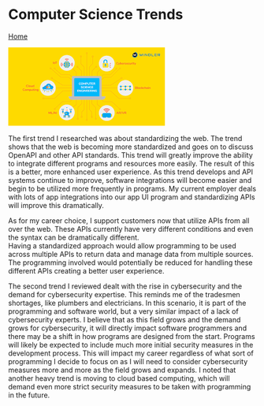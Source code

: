 # Computer Science Trends
[Home](/index.md)

![Image](/computer_science_trends.png)

The first trend I researched was about standardizing the web.  The trend shows that the web is 
becoming more standardized and goes on to discuss OpenAPI and other API standards.  This trend 
will greatly improve the ability to integrate different programs and resources more easily.  The
result of this is a better, more enhanced user experience.  As this trend develops and API 
systems continue to improve, software integrations will become easier and begin to be utilized 
more frequently in programs.  My current employer deals with lots of app integrations into our 
app UI program and standardizing APIs will improve this dramatically.

As for my career choice, I support customers now that utilize APIs from all over the web.  These 
APIs currently have very different conditions and even the syntax can be dramatically different.  
Having a standardized approach would allow programming to be used across multiple APIs to return 
data and manage data from multiple sources.  The programming involved would potentially be reduced 
for handling these different APIs creating a better user experience.

The second trend I reviewed dealt with the rise in cybersecurity and the demand for cybersecurity 
expertise.  This reminds me of the tradesmen shortages, like plumbers and electricians.  In this 
scenario, it is part of the programming and software world, but a very similar impact of a lack of 
cybersecurity experts.  I believe that as this field grows and the demand grows for cybersecurity, 
it will directly impact software programmers and there may be a shift in how programs are designed 
from the start.  Programs will likely be expected to include much more initial security measures in 
the development process.  This will impact my career regardless of what sort of programming I decide 
to focus on as I will need to consider cybersecurity measures more and more as the field grows and 
expands.  I noted that another heavy trend is moving to cloud based computing, which will demand 
even more strict security measures to be taken with programming in the future.
